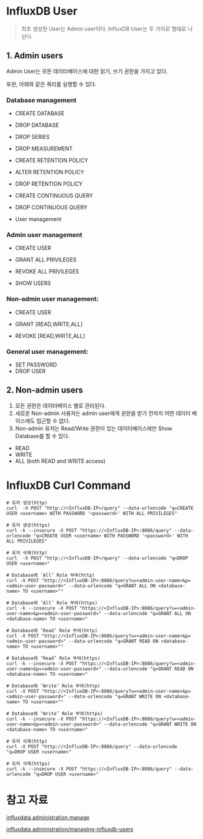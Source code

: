 # InfluxDB User
> 최초 생성한 User는 Admin user이다.
> InfluxDB User는 두 가지로 형태로 나뉜다.

## 1. Admin users
Admin User는 모든 데이터베이스에 대한 읽기, 쓰기 권한을 가지고 있다.

또한, 아래와 같은 쿼리를 실행할 수 있다.

### Database management
* CREATE DATABASE

* DROP DATABASE

* DROP SERIES

* DROP MEASUREMENT

* CREATE RETENTION POLICY

* ALTER RETENTION POLICY

* DROP RETENTION POLICY

* CREATE CONTINUOUS QUERY

* DROP CONTINUOUS QUERY

* User management

### Admin user management
* CREATE USER

* GRANT ALL PRIVILEGES

* REVOKE ALL PRIVILEGES

* SHOW USERS

### Non-admin user management:
* CREATE USER

* GRANT [READ,WRITE,ALL]

* REVOKE [READ,WRITE,ALL]

### General user management:
* SET PASSWORD
* DROP USER



## 2. Non-admin users
1. 모든 권한은 데이터베이스 별로 관리된다.
2. 새로운 Non-admin 사용자는 admin user에게 권한을 받기 전까지 어떤 데이터 베이스에도 접근할 수 없다.
3. Non-admin 유저는 Read/Write 권한이 있는 데이터베이스에만 Show Database를 할 수 있다.

* READ
* WRITE
* ALL (both READ and WRITE access)


# InfluxDB Curl Command
```
# 유저 생성(http)
curl  -X POST "http://<InfluxDB-IP>/query" --data-urlencode "q=CREATE USER <username> WITH PASSWORD '<password>' WITH ALL PRIVILEGES"

# 유저 생성(https)
curl -k --insecure -X POST "https://<InfluxDB-IP>:8086/query" --data-urlencode "q=CREATE USER <username> WITH PASSWORD '<password>' WITH ALL PRIVILEGES"

# 유저 삭제(http)
curl  -X POST "http://<InfluxDB-IP>/query" --data-urlencode "q=DROP USER <username>"

# Database에 ‘All’ Role 부여(http)
curl -X POST "http://<InfluxDB-IP>:8086/query?u=<admin-user-name>&p=<admin-user-password>" --data-urlencode "q=GRANT ALL ON <database-name> TO <username>""

# Database에 ‘All’ Role 부여(https)
curl -k --insecure -X POST "https://<InfluxDB-IP>:8086/query?u=<admin-user-name>&p=<admin-user-password>" --data-urlencode "q=GRANT ALL ON <database-name> TO <username>"

# Database에 ‘Read’ Role 부여(http)
curl -X POST "http://<InfluxDB-IP>:8086/query?u=<admin-user-name>&p=<admin-user-password>" --data-urlencode "q=GRANT READ ON <database-name> TO <username>""

# Database에 ‘Read’ Role 부여(https)
curl -k --insecure -X POST "https://<InfluxDB-IP>:8086/query?u=<admin-user-name>&p=<admin-user-password>" --data-urlencode "q=GRANT READ ON <database-name> TO <username>"

# Database에 ‘Write’ Role 부여(http)
curl -X POST "http://<InfluxDB-IP>:8086/query?u=<admin-user-name>&p=<admin-user-password>" --data-urlencode "q=GRANT WRITE ON <database-name> TO <username>""

# Database에 ‘Write’ Role 부여(https)
curl -k --insecure -X POST "https://<InfluxDB-IP>:8086/query?u=<admin-user-name>&p=<admin-user-password>" --data-urlencode "q=GRANT WRITE ON <database-name> TO <username>"

# 유저 삭제(http)
curl -X POST "http://<InfluxDB-IP>:8086/query" --data-urlencode "q=DROP USER <username>"

# 유저 삭제(https)
curl -k --insecure -X POST "https://<InfluxDB-IP>:8086/query" --data-urlencode "q=DROP USER <username>"
```

# 참고 자료
[influxdata administration manage](https://docs.influxdata.com/enterprise_influxdb/v1.10/administration/manage/users-and-permissions/introduction-to-auth/)

[influxdata administration/managing-influxdb-users](https://docs.influxdata.com/chronograf/v1.10/administration/managing-influxdb-users/)
